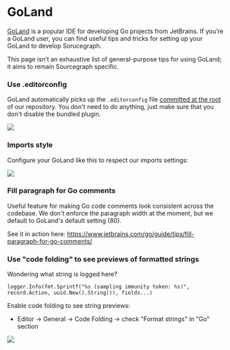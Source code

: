 # GoLand

[GoLand](https://www.jetbrains.com/go/) is a popular IDE for developing Go projects from JetBrains. If you’re a GoLand user, you can find useful tips and tricks for setting up your GoLand to develop Sorucegraph.

This page isn’t an exhaustive list of general-purpose tips for using GoLand; it aims to remain Sourcegraph specific.

### Use .editorconfig

GoLand automatically picks up the `.editorconfig` file [committed at the root](https://sourcegraph.com/github.com/sourcegraph/sourcegraph/-/blob/.editorconfig) of our repository. You don't need to do anything, just make sure that you don't disable the bundled plugin.

<img src="https://storage.googleapis.com/sourcegraph-assets/docs/images/goland-editorconfig-plugin.png" class="lead-screenshot">

### Imports style

Configure your GoLand like this to respect our imports settings:

<img src="https://storage.googleapis.com/sourcegraph-assets/docs/images/goland-imports.png" class="lead-screenshot">

### Fill paragraph for Go comments

Useful feature for making Go code comments look consistent across the codebase. We don't enforce the paragraph width at the moment, but we default to GoLand's default setting (80).

See it in action here:
https://www.jetbrains.com/go/guide/tips/fill-paragraph-for-go-comments/

### Use "code folding" to see previews of formatted strings

Wondering what string is logged here? 

`logger.Info(fmt.Sprintf("%s (sampling immunity token: %s)", record.Action, uuid.New().String()), fields...)`

Enable code folding to see string previews:
- Editor -> General -> Code Folding -> check "Format strings" in "Go" section

<img src="https://storage.googleapis.com/sourcegraph-assets/docs/images/img/193618371-1b794c8d-3b41-472e-94b8-8f04a0c19e76.png" class="lead-screenshot">
